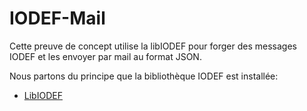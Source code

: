 # IODEF-Mail

Cette preuve de concept utilise la libIODEF pour forger des messages IODEF et les envoyer par mail au format JSON.

Nous partons du principe que la bibliothèque IODEF est installée:
* [LibIODEF](https://github.com/Prelude-SIEM/libiodef)
